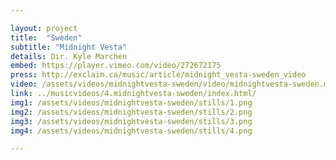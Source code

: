 ```yaml
---

layout: project
title:  "Sweden"
subtitle: "Midnight Vesta"
details: Dir. Kyle Marchen 
embed: https://player.vimeo.com/video/272672175
press: http://exclaim.ca/music/article/midnight_vesta-sweden_video
video: /assets/videos/midnightvesta-sweden/video/midnightvesta-sweden.mp4
link: ../musicvideos/4.midnightvesta-sweden/index.html/
img1: /assets/videos/midnightvesta-sweden/stills/1.png
img2: /assets/videos/midnightvesta-sweden/stills/2.png
img3: /assets/videos/midnightvesta-sweden/stills/3.png
img4: /assets/videos/midnightvesta-sweden/stills/4.png

---
```

